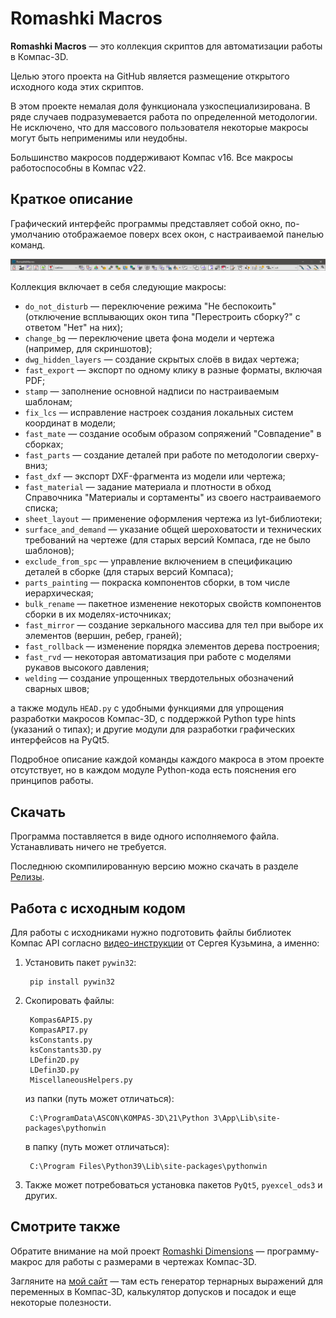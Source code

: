 Romashki Macros
===============

**Romashki Macros** &mdash; это коллекция скриптов для автоматизации работы в Компас-3D.

Целью этого проекта на GitHub является размещение открытого исходного кода этих скриптов.

В этом проекте немалая доля функционала узкоспециализирована. В ряде случаев подразумевается работа по определенной методологии. Не&nbsp;исключено, что для массового пользователя некоторые макросы могут быть неприменимы или неудобны.

Большинство макросов поддерживают Компас&nbsp;v16. Все макросы работоспособны в&nbsp;Компас&nbsp;v22.

Краткое описание
----------------

Графический интерфейс программы представляет собой окно, по-умолчанию отображаемое поверх всех окон, с настраиваемой панелью команд.

<img src="assets/gui.png" alt="GUI" style="max-width: 100%">

Коллекция включает в себя следующие макросы:
* `do_not_disturb` &mdash; переключение режима "Не&nbsp;беспокоить" (отключение всплывающих окон типа "Перестроить сборку?" с ответом "Нет" на них);
* `change_bg` &mdash; переключение цвета фона модели и чертежа (например, для скриншотов);
* `dwg_hidden_layers` &mdash; создание скрытых слоёв в видах чертежа;
* `fast_export` &mdash; экспорт по одному клику в разные форматы, включая PDF;
* `stamp` &mdash; заполнение основной надписи по настраиваемым шаблонам;
* `fix_lcs` &mdash; исправление настроек создания локальных систем координат в модели;
* `fast_mate` &mdash; создание особым образом сопряжений "Совпадение" в сборках;
* `fast_parts` &mdash; создание деталей при работе по методологии сверху-вниз;
* `fast_dxf` &mdash; экспорт DXF-фрагмента из модели или чертежа;
* `fast_material` &mdash; задание материала и плотности в обход Справочника "Материалы и сортаменты" из своего настраиваемого списка;
* `sheet_layout` &mdash; применение оформления чертежа из lyt-библиотеки;
* `surface_and_demand` &mdash; указание общей шероховатости и технических требований на чертеже (для старых версий Компаса, где не&nbsp;было шаблонов);
* `exclude_from_spc` &mdash; управление включением в спецификацию деталей в сборке (для старых версий Компаса);
* `parts_painting` &mdash; покраска компонентов сборки, в том числе иерархическая;
* `bulk_rename` &mdash; пакетное изменение некоторых свойств компонентов сборки в их моделях-источниках;
* `fast_mirror` &mdash; создание зеркального массива для тел при выборе их элементов (вершин, ребер, граней);
* `fast_rollback` &mdash; изменение порядка элементов дерева построения;
* `fast_rvd` &mdash; некоторая автоматизация при работе с моделями рукавов высокого давления;
* `welding` &mdash; создание упрощенных твердотельных обозначений сварных швов;

а также модуль `HEAD.py` с удобными функциями для упрощения разработки макросов Компас-3D, с поддержкой Python type hints (указаний о типах); и другие модули для разработки графических интерфейсов на PyQt5.

Подробное описание каждой команды каждого макроса в этом проекте отсутствует, но в каждом модуле Python-кода есть пояснения его принципов работы.

Скачать
-------
Программа поставляется в виде одного исполняемого файла. Устанавливать ничего не&nbsp;требуется.

Последнюю скомпилированную версию можно скачать в разделе [Релизы](https://github.com/nikitamamay/romashki-macros/releases).


Работа с исходным кодом
-----------------------

Для работы с исходниками нужно подготовить файлы библиотек Компас&nbsp;API согласно [видео-инструкции](https://youtu.be/UVCH_wDlFNU?t=863) от Сергея Кузьмина, а именно:

1. Установить пакет `pywin32`:

        pip install pywin32

2. Скопировать файлы:

        Kompas6API5.py
        KompasAPI7.py
        ksConstants.py
        ksConstants3D.py
        LDefin2D.py
        LDefin3D.py
        MiscellaneousHelpers.py

    из папки (путь может отличаться):

        C:\ProgramData\ASCON\KOMPAS-3D\21\Python 3\App\Lib\site-packages\pythonwin

    в папку (путь может отличаться):

        C:\Program Files\Python39\Lib\site-packages\pythonwin

3. Также может потребоваться установка пакетов `PyQt5`, `pyexcel_ods3` и других.


Смотрите также
--------------
Обратите внимание на мой проект [Romashki Dimensions](https://github.com/nikitamamay/romashki-dimensions) &mdash; программу-макрос для работы с размерами в чертежах Компас-3D.

Загляните на [мой сайт](https://nikitamamay.github.io/) &mdash; там есть генератор тернарных выражений для переменных в Компас-3D, калькулятор допусков и посадок и еще некоторые полезности.
